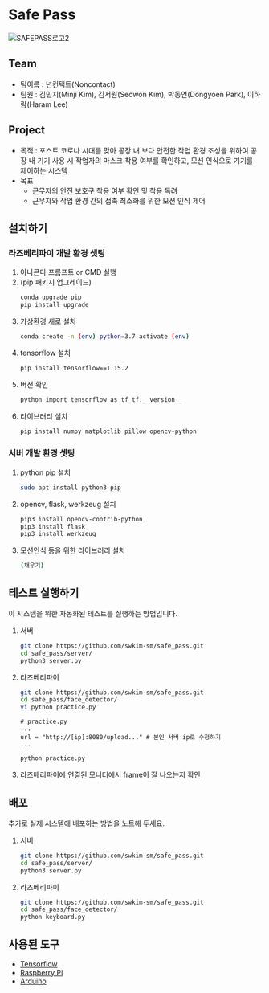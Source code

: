 # Safe Pass
![SAFEPASS로고2](https://user-images.githubusercontent.com/67955977/93663208-fb891d80-faa0-11ea-873e-2509d9a8ae99.png)
## Team
* 팀이름 : 넌컨택트(Noncontact)
* 팀원 : 김민지(Minji Kim), 김서원(Seowon Kim), 박동연(Dongyoen Park), 이하람(Haram Lee)

## Project
* 목적 : 포스트 코로나 시대를 맞아 공장 내 보다 안전한 작업 환경 조성을 위하여 공장 내 기기 사용 시 작업자의 마스크 착용 여부를 확인하고, 모션 인식으로 기기를 제어하는 시스템
* 목표
    * 근무자의 안전 보호구 착용 여부 확인 및 착용 독려
    * 근무자와 작업 환경 간의 접촉 최소화를 위한 모션 인식 제어

## 설치하기
### 라즈베리파이 개발 환경 셋팅
1. 아나콘다 프롬프트 or CMD 실행
2. (pip 패키지 업그레이드)
    ```bash
    conda upgrade pip
    pip install upgrade
    ```
3. 가상환경 새로 설치
    ```bash
    conda create -n (env) python=3.7 activate (env)
    ```
4. tensorflow 설치
    ```bash
    pip install tensorflow==1.15.2
    ```
5. 버전 확인
    ```bash
    python import tensorflow as tf tf.__version__
    ```
6. 라이브러리 설치
    ```bash
    pip install numpy matplotlib pillow opencv-python
    ```

### 서버 개발 환경 셋팅
1. python pip 설치
    ```bash
    sudo apt install python3-pip
    ```
2. opencv, flask, werkzeug 설치
    ```bash
    pip3 install opencv-contrib-python
    pip3 install flask
    pip3 install werkzeug
    ```
3. 모션인식 등을 위한 라이브러리 설치
    ```bash
    (채우기)
    ```

## 테스트 실행하기
이 시스템을 위한 자동화된 테스트를 실행하는 방법입니다.
1. 서버
    ```bash
    git clone https://github.com/swkim-sm/safe_pass.git
    cd safe_pass/server/
    python3 server.py
    ```
2. 라즈베리파이
    ```bash
    git clone https://github.com/swkim-sm/safe_pass.git
    cd safe_pass/face_detector/
    vi python practice.py
    ```
    ```
    # practice.py
    ...
    url = "http://[ip]:8080/upload..." # 본인 서버 ip로 수정하기
    ...
    ```
    ```bash
    python practice.py 
    ```
3. 라즈베리파이에 연결된 모니터에서 frame이 잘 나오는지 확인

## 배포
추가로 실제 시스템에 배포하는 방법을 노트해 두세요.
1. 서버
    ```bash
    git clone https://github.com/swkim-sm/safe_pass.git
    cd safe_pass/server/
    python3 server.py
    ```
2. 라즈베리파이
    ```bash
    git clone https://github.com/swkim-sm/safe_pass.git
    cd safe_pass/face_detector/
    python keyboard.py
    ```

## 사용된 도구
* [Tensorflow](https://www.tensorflow.org/api_docs)
* [Raspberry Pi](https://www.raspberrypi.org/documentation/)
* [Arduino](https://www.arduino.cc/reference/en/)
